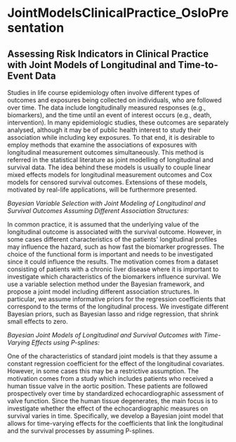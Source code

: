 # JointModelsClinicalPractice_OsloPresentation

## **Assessing Risk Indicators in Clinical Practice with Joint Models of Longitudinal and Time-to-Event Data**

Studies in life course epidemiology often involve different types of outcomes and exposures being collected on individuals, 
who are followed over time. The data include longitudinally measured responses (e.g., biomarkers), and the time until an event 
of interest occurs (e.g., death, intervention). In many epidemiologic studies, these outcomes are separately analysed, although 
it may be of public health interest to study their association while including key exposures. To that end, it is desirable to 
employ methods that examine the associations of exposures with longitudinal measurement outcomes simultaneously. This method is 
referred in the statistical literature as joint modelling of longitudinal and survival data. The idea behind these models is 
usually to couple linear mixed effects models for longitudinal measurement outcomes and Cox models for censored survival outcomes. 
Extensions of these models, motivated by real-life applications, will be furthermore presented. 

*Bayesian Variable Selection with Joint Modeling of Longitudinal and Survival Outcomes Assuming Different Association Structures:*

In common practice, it is assumed that the underlying value of the longitudinal outcome is associated with the survival outcome. 
However, in some cases different characteristics of the patients' longitudinal profiles may influence the hazard, such as how fast 
the biomarker progresses. The choice of the functional form is important and needs to be investigated since it could influence the 
results. The motivation comes from a dataset consisting of patients with a chronic liver disease where it is important to investigate 
which characteristics of the biomarkers influence survival. We use a variable selection method under the Bayesian framework, and 
propose a joint model including different association structures. In particular, we assume informative priors for the regression 
coefficients that correspond to the terms of the longitudinal process. We investigate different Bayesian priors, such as Bayesian 
lasso and ridge regression, that shrink small effects to zero. 

*Bayesian Joint Models of Longitudinal and Survival Outcomes with Time-Varying Effects using P-splines:*

One of the characteristics of standard joint models is that they assume a constant regression coefficient for the effect of the 
longitudinal covariates. However, in some cases this may be a restrictive assumption. The motivation comes from a study which 
includes patients who received a human tissue valve in the aortic position. These patients are followed prospectively over time by 
standardized echocardiographic assessment of valve function. Since the human tissue degenerates, the main focus is to investigate 
whether the effect of the echocardiographic measures on survival varies in time. Specifically, we develop a Bayesian joint model 
that allows for time-varying effects for the coefficients that link the longitudinal and the survival processes by assuming P-splines. 
